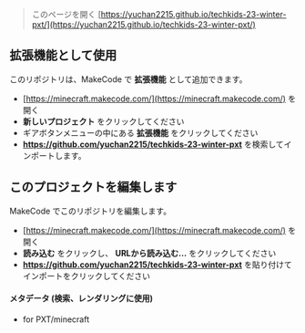
> このページを開く [https://yuchan2215.github.io/techkids-23-winter-pxt/](https://yuchan2215.github.io/techkids-23-winter-pxt/)

## 拡張機能として使用

このリポジトリは、MakeCode で **拡張機能** として追加できます。

* [https://minecraft.makecode.com/](https://minecraft.makecode.com/) を開く
* **新しいプロジェクト** をクリックしてください
* ギアボタンメニューの中にある **拡張機能** をクリックしてください
* **https://github.com/yuchan2215/techkids-23-winter-pxt** を検索してインポートします。

## このプロジェクトを編集します

MakeCode でこのリポジトリを編集します。

* [https://minecraft.makecode.com/](https://minecraft.makecode.com/) を開く
* **読み込む** をクリックし、 **URLから読み込む...** をクリックしてください
* **https://github.com/yuchan2215/techkids-23-winter-pxt** を貼り付けてインポートをクリックしてください

#### メタデータ (検索、レンダリングに使用)

* for PXT/minecraft
<script src="https://makecode.com/gh-pages-embed.js"></script><script>makeCodeRender("{{ site.makecode.home_url }}", "{{ site.github.owner_name }}/{{ site.github.repository_name }}");</script>
